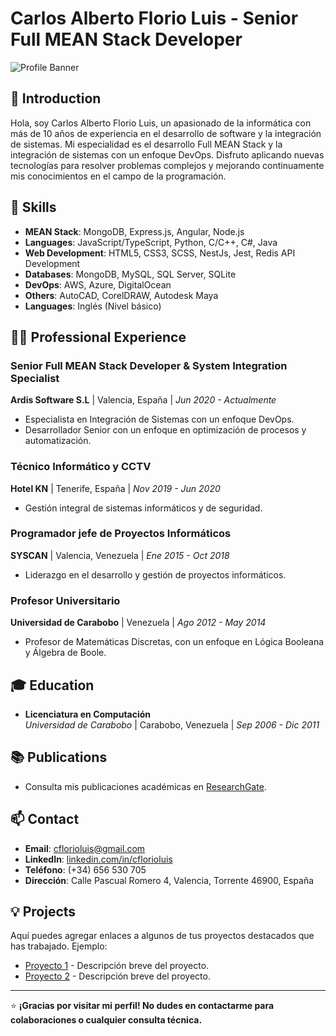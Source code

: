 # Carlos Alberto Florio Luis - Senior Full MEAN Stack Developer

![Profile Banner](https://avatars.githubusercontent.com/u/5007250?v=4&size=64) <!-- Puedes agregar una imagen de banner si lo deseas -->

## 👋 Introduction
Hola, soy Carlos Alberto Florio Luis, un apasionado de la informática con más de 10 años de experiencia en el desarrollo de software y la integración de sistemas. Mi especialidad es el desarrollo Full MEAN Stack y la integración de sistemas con un enfoque DevOps. Disfruto aplicando nuevas tecnologías para resolver problemas complejos y mejorando continuamente mis conocimientos en el campo de la programación.

## 🔧 Skills
- **MEAN Stack**: MongoDB, Express.js, Angular, Node.js
- **Languages**: JavaScript/TypeScript, Python, C/C++, C#, Java
- **Web Development**: HTML5, CSS3, SCSS, NestJs, Jest, Redis API Development
- **Databases**: MongoDB, MySQL, SQL Server, SQLite
- **DevOps**: AWS, Azure, DigitalOcean
- **Others**: AutoCAD, CorelDRAW, Autodesk Maya
- **Languages**: Inglés (Nivel básico)

## 🧑‍💻 Professional Experience

### Senior Full MEAN Stack Developer & System Integration Specialist
**Ardis Software S.L** | Valencia, España | *Jun 2020 - Actualmente*
- Especialista en Integración de Sistemas con un enfoque DevOps.
- Desarrollador Senior con un enfoque en optimización de procesos y automatización.

### Técnico Informático y CCTV
**Hotel KN** | Tenerife, España | *Nov 2019 - Jun 2020*
- Gestión integral de sistemas informáticos y de seguridad.

### Programador jefe de Proyectos Informáticos
**SYSCAN** | Valencia, Venezuela | *Ene 2015 - Oct 2018*
- Liderazgo en el desarrollo y gestión de proyectos informáticos.

### Profesor Universitario
**Universidad de Carabobo** | Venezuela | *Ago 2012 - May 2014*
- Profesor de Matemáticas Discretas, con un enfoque en Lógica Booleana y Álgebra de Boole.

## 🎓 Education
- **Licenciatura en Computación**  
  *Universidad de Carabobo* | Carabobo, Venezuela | *Sep 2006 - Dic 2011*

## 📚 Publications
- Consulta mis publicaciones académicas en [ResearchGate](https://www.researchgate.net/profile/Carlos-Florio/publications).

## 📫 Contact
- **Email**: [cflorioluis@gmail.com](mailto:cflorioluis@gmail.com)
- **LinkedIn**: [linkedin.com/in/cflorioluis](https://www.linkedin.com/in/cflorioluis/)
- **Teléfono**: (+34) 656 530 705
- **Dirección**: Calle Pascual Romero 4, Valencia, Torrente 46900, España

## 💡 Projects
Aquí puedes agregar enlaces a algunos de tus proyectos destacados que has trabajado. Ejemplo:
- [Proyecto 1](https://github.com/tu-usuario/proyecto1) - Descripción breve del proyecto.
- [Proyecto 2](https://github.com/tu-usuario/proyecto2) - Descripción breve del proyecto.

---

⭐️ **¡Gracias por visitar mi perfil! No dudes en contactarme para colaboraciones o cualquier consulta técnica.**



<!--## Hi there 👋-->

<!--
**cflorioluis/cflorioluis** is a ✨ _special_ ✨ repository because its `README.md` (this file) appears on your GitHub profile.

Here are some ideas to get you started:

- 🔭 I’m currently working on ...
- 🌱 I’m currently learning ...
- 👯 I’m looking to collaborate on ...
- 🤔 I’m looking for help with ...
- 💬 Ask me about ...
- 📫 How to reach me: ...
- 😄 Pronouns: ...
- ⚡ Fun fact: ...
-->
